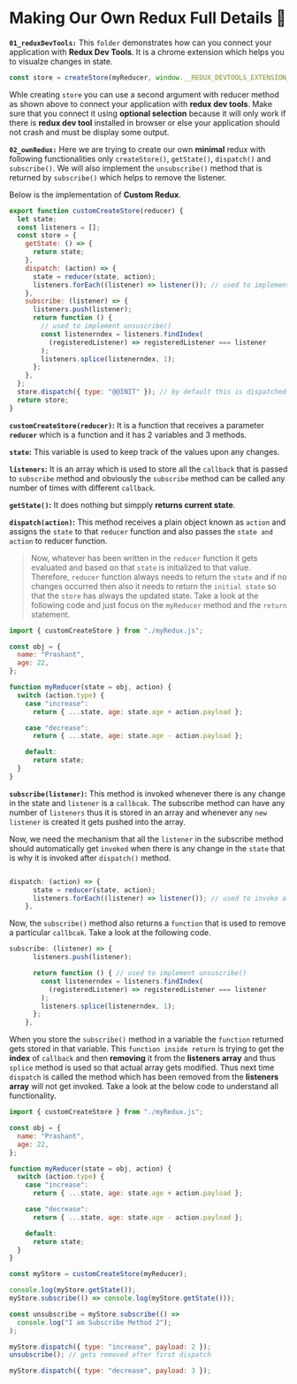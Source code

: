 # Making Our Own Redux Full Details 🤯

**`01_reduxDevTools:`** This `folder` demonstrates how can you connect your application with **Redux Dev Tools**. It is a chrome extension which helps you to visualze changes in state.

```javascript
const store = createStore(myReducer, window.__REDUX_DEVTOOLS_EXTENSION__?.());
```

Whle creating `store` you can use a second argument with reducer method as shown above to connect your application with **redux dev tools**. Make sure that you connect it using **optional selection** because it will only work if there is **redux dev tool** installed in browser or else your application should not crash and must be display some output.

**`02_ownRedux:`** Here we are trying to create our own **minimal** redux with following functionalities only `createStore()`, `getState()`, `dispatch()` and `subscribe()`. We will also implement the `unsubscribe()` method that is returned by `subscribe()` which helps to remove the listener.

Below is the implementation of **Custom Redux**.

```javascript
export function customCreateStore(reducer) {
  let state;
  const listeners = [];
  const store = {
    getState: () => {
      return state;
    },
    dispatch: (action) => {
      state = reducer(state, action);
      listeners.forEach((listener) => listener()); // used to implement subscribe()
    },
    subscribe: (listener) => {
      listeners.push(listener);
      return function () {
        // used to implement unsuscribe()
        const listenerndex = listeners.findIndex(
          (registeredListener) => registeredListener === listener
        );
        listeners.splice(listenerndex, 1);
      };
    },
  };
  store.dispatch({ type: "@@INIT" }); // by default this is dispatched and instaed of "@@INIT" you can write any name
  return store;
}
```

**`customCreateStore(reducer)`:** It is a function that receives a parameter **`reducer`** which is a function and it has 2 variables and 3 methods.

**`state`:** This variable is used to keep track of the values upon any changes.

**`listeners`:** It is an array which is used to store all the `callback` that is passed to `subscribe` method and obviously the `subscribe` method can be called any number of times with different `callback`.

**`getState()`:** It does nothing but simpply **returns current state**.

**`dispatch(action)`:** This method receives a plain object known as `action` and assigns the `state` to that `reducer` function and also passes the `state and action` to reducer function.

> Now, whatever has been written in the `reducer` function it gets evaluated and based on that `state` is initialized to that value. Therefore, `reducer` function always needs to return the `state` and if no changes occurred then also it needs to return the `initial state` so that the `store` has always the updated state. Take a look at the following code and just focus on the `myReducer` method and the `return` statement.

```javascript
import { customCreateStore } from "./myRedux.js";

const obj = {
  name: "Prashant",
  age: 22,
};

function myReducer(state = obj, action) {
  switch (action.type) {
    case "increase":
      return { ...state, age: state.age + action.payload };

    case "decrease":
      return { ...state, age: state.age - action.payload };

    default:
      return state;
  }
}
```

**`subscribe(listener)`:** This method is invoked whenever there is any change in the state and `listener` is a `callbcak`. The subscribe method can have any number of `listeners` thus it is stored in an array and whenever any `new listener` is created it gets pushed into the array.

Now, we need the mechanism that all the `listener` in the subscribe method should automatically get `invoked` when there is any change in the `state` that is why it is invoked after `dispatch()` method.

```javascript

dispatch: (action) => {
      state = reducer(state, action);
      listeners.forEach((listener) => listener()); // used to invoke all callback inside subscribe() after each dispatch
    },
```

Now, the `subscribe()` method also returns a `function` that is used to remove a particular `callbcak`. Take a look at the following code.

```javascript
subscribe: (listener) => {
      listeners.push(listener);

      return function () { // used to implement unsuscribe()
        const listenerndex = listeners.findIndex(
          (registeredListener) => registeredListener === listener
        );
        listeners.splice(listenerndex, 1);
      };
    },
```

When you store the `subscribe()` method in a variable the `function` returned gets stored in that variable. This `function inside return` is trying to get the **index** of `callback` and then **removing** it from the **listeners array** and thus `splice` method is used so that actual array gets modified. Thus next time `dispatch` is called the method which has been removed from the **listeners array** will not get invoked. Take a look at the below code to understand all functionality.

```javascript
import { customCreateStore } from "./myRedux.js";

const obj = {
  name: "Prashant",
  age: 22,
};

function myReducer(state = obj, action) {
  switch (action.type) {
    case "increase":
      return { ...state, age: state.age + action.payload };

    case "decrease":
      return { ...state, age: state.age - action.payload };

    default:
      return state;
  }
}

const myStore = customCreateStore(myReducer);

console.log(myStore.getState());
myStore.subscribe(() => console.log(myStore.getState()));

const unsubscribe = myStore.subscribe(() =>
  console.log("I am Subscribe Method 2");
);

myStore.dispatch({ type: "increase", payload: 2 });
unsubscribe(); // gets removed after first dispatch

myStore.dispatch({ type: "decrease", payload: 3 });
```
